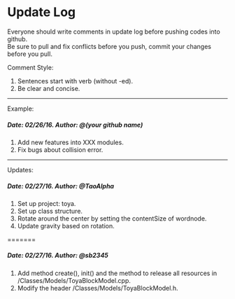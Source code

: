 # Update Log
Everyone should write comments in update log before pushing codes into github.  
Be sure to pull and fix conflicts before you push, commit your changes before you pull.

Comment Style:  
1. Sentences start with verb (without -ed).  
2. Be clear and concise.

---

Example:

##### Date: 02/26/16. Author: @(your github name)
1. Add new features into XXX modules.
2. Fix bugs about collision error.

---


Updates:

##### Date: 02/27/16. Author: @TaoAlpha
1. Set up project: toya.
2. Set up class structure.
3. Rotate around the center by setting the contentSize of wordnode.
4. Update gravity based on rotation.

=======

##### Date: 02/27/16. Author: @sb2345
1. Add method create(), init() and the method to release all resources in /Classes/Models/ToyaBlockModel.cpp.
2. Modify the header /Classes/Models/ToyaBlockModel.h.
